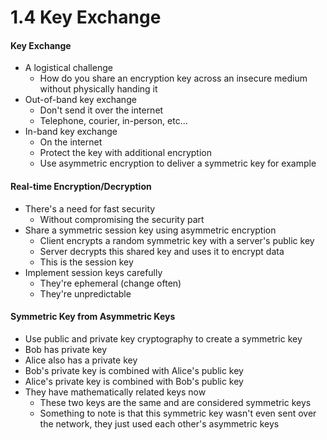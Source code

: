# 1.4 Key Exchange

#### Key Exchange
- A logistical challenge
    - How do you share an encryption key across an insecure medium without physically handing it
- Out-of-band key exchange
    - Don't send it over the internet
    - Telephone, courier, in-person, etc...
- In-band key exchange
    - On the internet
    - Protect the key with additional encryption
    - Use asymmetric encryption to deliver a symmetric key for example

#### Real-time Encryption/Decryption
- There's a need for fast security
    - Without compromising the security part
- Share a symmetric session key using asymmetric encryption
    - Client encrypts a random symmetric key with a server's public key
    - Server decrypts this shared key and uses it to encrypt data
    - This is the session key
- Implement session keys carefully
    - They're ephemeral (change often)
    - They're unpredictable

#### Symmetric Key from Asymmetric Keys
- Use public and private key cryptography to create a symmetric key
- Bob has private key
- Alice also has a private key
- Bob's private key is combined with Alice's public key
- Alice's private key is combined with Bob's public key
- They have mathematically related keys now 
    - These two keys are the same and are considered symmetric keys
    - Something to note is that this symmetric key wasn't even sent over the network, they just used each other's asymmetric keys
